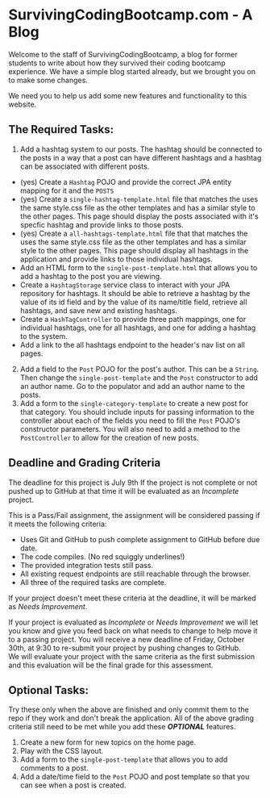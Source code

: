 # SurvivingCodingBootcamp.com - A Blog

Welcome to the staff of SurvivingCodingBootcamp, a blog for former students to write about how they survived their 
coding bootcamp experience.  We have a simple blog started already, but we brought you on to make some changes.

We need you to help us add some new features and functionality to this website.

## The Required Tasks:
1. Add a hashtag system to our posts.  The hashtag should be connected to the posts in a way that a post can have 
different hashtags and a hashtag can be associated with different posts.
  - (yes) Create a `Hashtag` POJO and provide the correct JPA entity mapping for it and the `POSTS`
  - (yes) Create a `single-hashtag-template.html` file that matches the uses the same style.css file as the other templates 
    and has a similar style to the other pages.  This page should display the posts associated with it's specfic hashtag
    and provide links to those posts.
  - (yes) Create a `all-hashtags-template.html` file that that matches the uses the same style.css file as the other templates 
    and has a similar style to the other pages.  This page should display all hashtags in the application and provide 
    links to those individual hashtags.
  - Add an HTML form to the `single-post-template.html` that allows you to add a hashtag to the post you are viewing.
  - Create a `HashtagStorage` service class to interact with your JPA repository for hashtags.  It should be able to 
    retrieve a hashtag by the value of its id field and by the value of its name/title field, retrieve all hashtags, and
    save new and existing hashtags.  
  - Create a `HashTagController` to provide three path mappings, one for individual hashtags, one for all hashtags, and 
 one for adding a hashtag to the system. 
  - Add a link to the all hashtags endpoint to the header's nav list on all pages.
2. Add a field to the `Post` POJO for the post's author.  This can be a `String`.  Then change the `single-post-template` 
and the `Post` constructor to add an author name.  Go to the populator and add an author name to the posts.
3. Add a form to the `single-category-template` to create a new post for that category.  You should include inputs for
passing information to the controller about each of the fields you need to fill the `Post` POJO's constructor 
parameters. You will also need to add a method to the `PostController` to allow for the creation of new posts.

## Deadline and Grading Criteria
The deadline for this project is July 9th
If the project is not complete or not pushed up to GitHub at that time it will be evaluated as an _Incomplete_ project.

This is a Pass/Fail assignment, the assignment will be considered passing if it meets the following criteria:
- Uses Git and GitHub to push complete assignment to GitHub before due date.
- The code compiles.  (No red squiggly underlines!)
- The provided integration tests still pass.
- All existing request endpoints are still reachable through the browser.
- All three of the required tasks are complete.

If your project doesn't meet these criteria at the deadline, it will be marked as _Needs Improvement_.

If your project is evaluated as _Incomplete_ or _Needs Improvement_ we will let you know and give you feed back on what 
needs to change to help move it to a passing project.
You will receive a new deadline of Friday, October 30th, at 9:30 to re-submit your project by pushing changes to GitHub.  
We will evaluate your project with the same criteria as the first submission and this evaluation will be the final grade
for this assessment.

## Optional Tasks:
Try these only when the above are finished and only commit them to the repo if they work and don't break the 
application.  All of the above grading criteria still need to be met while you add these _**OPTIONAL**_ features. 
1.  Create a new form for new topics on the home page.
2.  Play with the CSS layout.  
3.  Add a form to the `single-post-template` that allows you to add comments to a post.  
4.  Add a date/time field to the `Post` POJO and post template so that you can see when a post is created.

